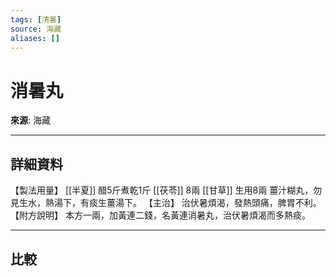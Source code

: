 ```yaml
---
tags: [清暑]
source: 海藏
aliases: []
---
```


# 消暑丸

**來源**: 海藏  

---

## 詳細資料
【製法用量】 [[半夏]] 醋5斤煮乾1斤 [[茯苓]] 8兩 [[甘草]] 生用8兩
薑汁糊丸，勿見生水，熱湯下，有痰生薑湯下。
【主治】
治伏暑煩渴，發熱頭痛，脾胃不利。
【附方說明】
本方一兩，加黃連二錢，名黃連消暑丸，治伏暑煩渴而多熱痰。

---

## 比較
